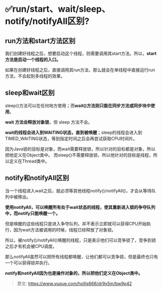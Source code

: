 # ✅run/start、wait/sleep、notify/notifyAll区别?


## run方法和start方法区别

我们创建好线程之后，想要启动这个线程，则需要调用其start方法。所以，**start方法是启动一个线程的入口。**

如果在创建好线程之后，直接调用其run方法，那么就会在单线程中直接运行run方法，不会起到多线程的效果。


## sleep和wait区别

sleep()方法可以在任何地方使用；而**wait()方法则只能在同步方法或同步块中使用**。

**wait 方法会释放对象锁**，但 sleep 方法不会。

**wait的线程会进入到WAITING状态，直到被唤醒**；sleep的线程会进入到TIMED_WAITING状态，等到指定时间之后会再尝试获取CPU时间片。

因为Java锁的目标是对象，而wait需要释放锁，所以针对的目标都是对象，所以把他定义在Object类中。 而sleep()不需要释放锁，所以他针对的目标是线程，所以定义在Thread类中。 

## notify和notifyAll区别

当一个线程进入wait之后，就必须等其他线程notify()/notifyAll()，才会从等待队列中被移出。

**使用notifyAll，可以唤醒所有处于wait状态的线程，使其重新进入锁的争夺队列中，而notify只能唤醒一个。**

但是唤醒的这些线程只是进入争夺队列，并不表示立即就可以获得CPU开始执行，因为wait方法被调用的时候，线程已经释放了对象锁。

所以，被notify()/notifyAll()唤醒的线程，只是表示他们可以竞争锁了，竞争到锁之后才有机会被CPU调度。

那么notifyAll虽然可以把所有线程都唤醒，让他们都可以竞争锁，但是最终也只有一个可以获得锁并执行。

**notify和notifyAll因为也是操作对象的，所以把他们定义在Object类中。**


> 原文: <https://www.yuque.com/hollis666/dr9x5m/bw9p42>